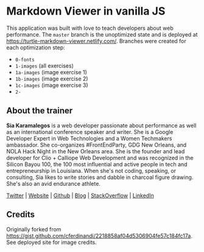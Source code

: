 # Markdown Viewer in vanilla JS

This application was built with love to teach developers about web performance. The `master` branch is the unoptimized state and is deployed at https://turtle-markdown-viewer.netlify.com/. Branches were created for each optimization step:

- `0-fonts`
- `1-images` (all exercises)
- `1a-images` (image exercise 1)
- `1b-images` (image exercise 2)
- `1c-images` (image exercise 3)
- `2-`

## About the trainer

**Sia Karamalegos** is a web developer passionate about performance as well as an international conference speaker and writer. She is a Google Developer Expert in Web Technologies and a Women Techmakers ambassador. She co-organizes #FrontEndParty, GDG New Orleans, and NOLA Hack Night in the New Orleans area. She is the founder and lead developer for Clio + Calliope Web Development and was recognized in the Silicon Bayou 100, the 100 most influential and active people in tech and entrepreneurship in Louisiana. When she's not coding, speaking, or consulting, Sia likes to write stories and dabble in charcoal figure drawing. She's also an avid endurance athlete.

[Twitter](https://twitter.com/thegreengreek) | [Website](https://siakaramalegos.github.io/) | [Github](https://github.com/siakaramalegos) | [Blog](https://medium.com/@thegreengreek) | [StackOverflow](https://stackoverflow.com/users/5049215/sia?tab=profile) | [LinkedIn](https://www.linkedin.com/in/karamalegos)

## Credits

Originally forked from https://gist.github.com/cferdinandi/2218858af04d5306904fe57c184fc17a. See deployed site for image credits.
